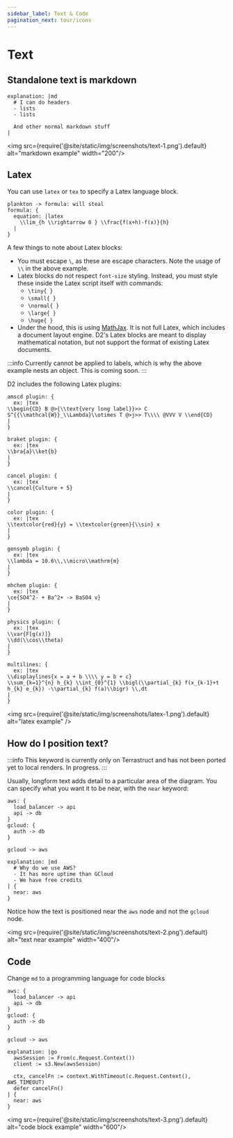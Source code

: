 ```yaml
---
sidebar_label: Text & Code
pagination_next: tour/icons
---
```

# Text

## Standalone text is markdown

```d2
explanation: |md
  # I can do headers
  - lists
  - lists

  And other normal markdown stuff
|
```

<img src={require('@site/static/img/screenshots/text-1.png').default} alt="markdown example" width="200"/>

## Latex

You can use `latex` or `tex` to specify a Latex language block.

```d2
plankton -> formula: will steal
formula: {
  equation: |latex
    \\lim_{h \\rightarrow 0 } \\frac{f(x+h)-f(x)}{h}
  |
}
```

<div className="embedSVG" dangerouslySetInnerHTML={{__html: require('@site/static/img/generated/text-2.svg2')}}></div>

A few things to note about Latex blocks:

- You must escape `\`, as these are escape characters. Note the usage of `\\` in the above
  example.
- Latex blocks do not respect `font-size` styling. Instead, you must style these inside
  the Latex script itself with commands:
  - `\tiny{ }`
  - `\small{ }`
  - `\normal{ }`
  - `\large{ }`
  - `\huge{ }`
- Under the hood, this is using [MathJax](https://www.mathjax.org/). It is not full Latex,
  which includes a document layout engine. D2's Latex blocks are meant to display
  mathematical notation, but not support the format of existing Latex documents.

:::info
Currently cannot be applied to labels, which is why the above example nests an object.
This is coming soon.
:::

D2 includes the following Latex plugins:

```d2
amscd plugin: {
  ex: |tex
\\begin{CD} B @>{\\text{very long label}}>> C S^{{\\mathcal{W}}_\\Lambda}\\otimes T @>j>> T\\\\ @VVV V \\end{CD}
|
}

braket plugin: {
  ex: |tex
\\bra{a}\\ket{b}
|
}

cancel plugin: {
  ex: |tex
\\cancel{Culture + 5}
|
}

color plugin: {
  ex: |tex
\\textcolor{red}{y} = \\textcolor{green}{\\sin} x
|
}

gensymb plugin: {
  ex: |tex
\\lambda = 10.6\\,\\micro\\mathrm{m}
|
}

mhchem plugin: {
  ex: |tex
\ce{SO4^2- + Ba^2+ -> BaSO4 v}
|
}

physics plugin: {
  ex: |tex
\\var{F[g(x)]}
\\dd(\\cos\\theta)
|
}

multilines: {
  ex: |tex
\\displaylines{x = a + b \\\\ y = b + c}
\\sum_{k=1}^{n} h_{k} \\int_{0}^{1} \\bigl(\\partial_{k} f(x_{k-1}+t h_{k} e_{k}) -\\partial_{k} f(a)\\bigr) \\,dt
|
}
```

<img src={require('@site/static/img/screenshots/latex-1.png').default} alt="latex example" />

## How do I position text?

:::info
This keyword is currently only on Terrastruct and has not been ported yet to local
renders. In progress.
:::

Usually, longform text adds detail to a particular area of the diagram. You can specify
what you want it to be near, with the `near` keyword:

```d2
aws: {
  load_balancer -> api
  api -> db
}
gcloud: {
  auth -> db
}

gcloud -> aws

explanation: |md
  # Why do we use AWS?
  - It has more uptime than GCloud
  - We have free credits
| {
  near: aws
}
```

Notice how the text is positioned near the `aws` node and not the `gcloud` node.

<img src={require('@site/static/img/screenshots/text-2.png').default} alt="text near example" width="400"/>

## Code

Change `md` to a programming language for code blocks

```d2
aws: {
  load_balancer -> api
  api -> db
}
gcloud: {
  auth -> db
}

gcloud -> aws

explanation: |go
  awsSession := From(c.Request.Context())
  client := s3.New(awsSession)

  ctx, cancelFn := context.WithTimeout(c.Request.Context(), AWS_TIMEOUT)
  defer cancelFn()
| {
  near: aws
}
```

<img src={require('@site/static/img/screenshots/text-3.png').default} alt="code block example" width="600"/>

